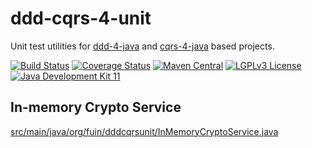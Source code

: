 # ddd-cqrs-4-unit
Unit test utilities for [ddd-4-java](https://github.com/fuinorg/ddd-4-java) and [cqrs-4-java](https://github.com/fuinorg/cqrs-4-java) based projects.

[![Build Status](https://jenkins.fuin.org/job/ddd-4-java/badge/icon)](https://jenkins.fuin.org/job/ddd-cqrs-unit/)
[![Coverage Status](https://sonarcloud.io/api/project_badges/measure?project=ddd-cqrs-unit&metric=coverage)](https://sonarcloud.io/dashboard?id=ddd-cqrs-unit)
[![Maven Central](https://maven-badges.herokuapp.com/maven-central/org.fuin/ddd-cqrs-unit/badge.svg)](https://maven-badges.herokuapp.com/maven-central/org.fuin/ddd-cqrs-unit/)
[![LGPLv3 License](http://img.shields.io/badge/license-LGPLv3-blue.svg)](https://www.gnu.org/licenses/lgpl.html)
[![Java Development Kit 11](https://img.shields.io/badge/JDK-11-green.svg)](https://openjdk.java.net/projects/jdk/11/)

## In-memory Crypto Service


[src/main/java/org/fuin/dddcqrsunit/InMemoryCryptoService.java](InMemoryCryptoService)